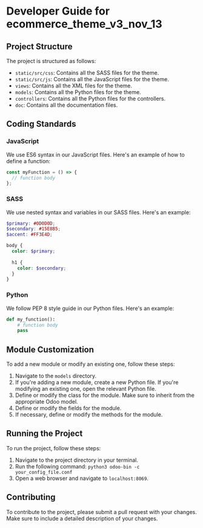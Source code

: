 # Developer Guide for ecommerce_theme_v3_nov_13

## Project Structure

The project is structured as follows:

- `static/src/css`: Contains all the SASS files for the theme.
- `static/src/js`: Contains all the JavaScript files for the theme.
- `views`: Contains all the XML files for the theme.
- `models`: Contains all the Python files for the theme.
- `controllers`: Contains all the Python files for the controllers.
- `doc`: Contains all the documentation files.

## Coding Standards

### JavaScript

We use ES6 syntax in our JavaScript files. Here's an example of how to define a function:

```javascript
const myFunction = () => {
  // function body
};
```

### SASS

We use nested syntax and variables in our SASS files. Here's an example:

```scss
$primary: #0D0D0D;
$secondary: #15E8B5;
$accent: #FF3E4D;

body {
  color: $primary;
  
  h1 {
    color: $secondary;
  }
}
```

### Python

We follow PEP 8 style guide in our Python files. Here's an example:

```python
def my_function():
    # function body
    pass
```

## Module Customization

To add a new module or modify an existing one, follow these steps:

1. Navigate to the `models` directory.
2. If you're adding a new module, create a new Python file. If you're modifying an existing one, open the relevant Python file.
3. Define or modify the class for the module. Make sure to inherit from the appropriate Odoo model.
4. Define or modify the fields for the module.
5. If necessary, define or modify the methods for the module.

## Running the Project

To run the project, follow these steps:

1. Navigate to the project directory in your terminal.
2. Run the following command: `python3 odoo-bin -c your_config_file.conf`
3. Open a web browser and navigate to `localhost:8069`.

## Contributing

To contribute to the project, please submit a pull request with your changes. Make sure to include a detailed description of your changes.